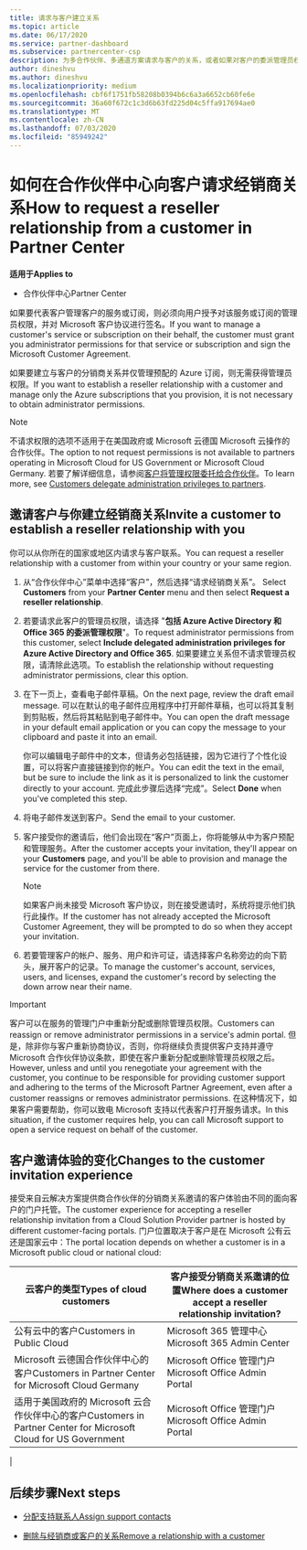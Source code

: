 ```yaml
---
title: 请求与客户建立关系
ms.topic: article
ms.date: 06/17/2020
ms.service: partner-dashboard
ms.subservice: partnercenter-csp
description: 为多合作伙伴、多通道方案请求与客户的关系，或者如果对客户的委派管理员权限需要还原，则为。
author: dineshvu
ms.author: dineshvu
ms.localizationpriority: medium
ms.openlocfilehash: cbf6f1751fb58208b0394b6c6a3a6652cb60fe6e
ms.sourcegitcommit: 36a60f672c1c3d6b63fd225d04c5ffa917694ae0
ms.translationtype: MT
ms.contentlocale: zh-CN
ms.lasthandoff: 07/03/2020
ms.locfileid: "85949242"
---
```

# <a name="how-to-request-a-reseller-relationship-from-a-customer-in-partner-center"></a><span data-ttu-id="c96d8-103">如何在合作伙伴中心向客户请求经销商关系</span><span class="sxs-lookup"><span data-stu-id="c96d8-103">How to request a reseller relationship from a customer in Partner Center</span></span>

<span data-ttu-id="c96d8-104">**适用于**</span><span class="sxs-lookup"><span data-stu-id="c96d8-104">**Applies to**</span></span>

- <span data-ttu-id="c96d8-105">合作伙伴中心</span><span class="sxs-lookup"><span data-stu-id="c96d8-105">Partner Center</span></span>

<span data-ttu-id="c96d8-106">如果要代表客户管理客户的服务或订阅，则必须向用户授予对该服务或订阅的管理员权限，并对 Microsoft 客户协议进行签名。</span><span class="sxs-lookup"><span data-stu-id="c96d8-106">If you want to manage a customer's service or subscription on their behalf, the customer must grant you administrator permissions for that service or subscription and sign the Microsoft Customer Agreement.</span></span>

<span data-ttu-id="c96d8-107">如果要建立与客户的分销商关系并仅管理预配的 Azure 订阅，则无需获得管理员权限。</span><span class="sxs-lookup"><span data-stu-id="c96d8-107">If you want to establish a reseller relationship with a customer and manage only the Azure subscriptions that you provision, it is not necessary to obtain administrator permissions.</span></span>

>[!NOTE] 
><span data-ttu-id="c96d8-108">不请求权限的选项不适用于在美国政府或 Microsoft 云德国 Microsoft 云操作的合作伙伴。</span><span class="sxs-lookup"><span data-stu-id="c96d8-108">The option to not request permissions is not available to partners operating in Microsoft Cloud for US Government or Microsoft Cloud Germany.</span></span> <span data-ttu-id="c96d8-109">若要了解详细信息，请参阅[客户将管理权限委托给合作伙伴](https://docs.microsoft.com/partner-center/customers_revoke_admin_privileges)。</span><span class="sxs-lookup"><span data-stu-id="c96d8-109">To learn more, see [Customers delegate administration privileges to partners](https://docs.microsoft.com/partner-center/customers_revoke_admin_privileges).</span></span>

## <a name="invite-a-customer-to-establish-a-reseller-relationship-with-you"></a><span data-ttu-id="c96d8-110">邀请客户与你建立经销商关系</span><span class="sxs-lookup"><span data-stu-id="c96d8-110">Invite a customer to establish a reseller relationship with you</span></span>

<span data-ttu-id="c96d8-111">你可以从你所在的国家或地区内请求与客户联系。</span><span class="sxs-lookup"><span data-stu-id="c96d8-111">You can request a reseller relationship with a customer from within your country or your same region.</span></span>

1. <span data-ttu-id="c96d8-112">从“合作伙伴中心”菜单中选择“客户”，然后选择“请求经销商关系”。   </span><span class="sxs-lookup"><span data-stu-id="c96d8-112">Select **Customers** from your **Partner Center** menu and then select **Request a reseller relationship**.</span></span>

2. <span data-ttu-id="c96d8-113">若要请求此客户的管理员权限，请选择 "**包括 Azure Active Directory 和 Office 365 的委派管理权限**"。</span><span class="sxs-lookup"><span data-stu-id="c96d8-113">To request administrator permissions from this customer, select **Include delegated administration privileges for Azure Active Directory and Office 365**.</span></span> <span data-ttu-id="c96d8-114">如果要建立关系但不请求管理员权限，请清除此选项。</span><span class="sxs-lookup"><span data-stu-id="c96d8-114">To establish the relationship without requesting administrator permissions, clear this option.</span></span>

3. <span data-ttu-id="c96d8-115">在下一页上，查看电子邮件草稿。</span><span class="sxs-lookup"><span data-stu-id="c96d8-115">On the next page, review the draft email message.</span></span> <span data-ttu-id="c96d8-116">可以在默认的电子邮件应用程序中打开邮件草稿，也可以将其复制到剪贴板，然后将其粘贴到电子邮件中。</span><span class="sxs-lookup"><span data-stu-id="c96d8-116">You can open the draft message in your default email application or you can copy the message to your clipboard and paste it into an email.</span></span>

   <span data-ttu-id="c96d8-117">你可以编辑电子邮件中的文本，但请务必包括链接，因为它进行了个性化设置，可以将客户直接链接到你的帐户。</span><span class="sxs-lookup"><span data-stu-id="c96d8-117">You can edit the text in the email, but be sure to include the link as it is personalized to link the customer directly to your account.</span></span> <span data-ttu-id="c96d8-118">完成此步骤后选择“完成”。</span><span class="sxs-lookup"><span data-stu-id="c96d8-118">Select **Done** when you've completed this step.</span></span>

4. <span data-ttu-id="c96d8-119">将电子邮件发送到客户。</span><span class="sxs-lookup"><span data-stu-id="c96d8-119">Send the email to your customer.</span></span>

5. <span data-ttu-id="c96d8-120">客户接受你的邀请后，他们会出现在“客户”页面上，你将能够从中为客户预配和管理服务。</span><span class="sxs-lookup"><span data-stu-id="c96d8-120">After the customer accepts your invitation, they'll appear on your **Customers** page, and you'll be able to provision and manage the service for the customer from there.</span></span>

   > [!NOTE]
   > <span data-ttu-id="c96d8-121">如果客户尚未接受 Microsoft 客户协议，则在接受邀请时，系统将提示他们执行此操作。</span><span class="sxs-lookup"><span data-stu-id="c96d8-121">If the customer has not already accepted the Microsoft Customer Agreement, they will be prompted to do so when they accept your invitation.</span></span> 

6. <span data-ttu-id="c96d8-122">若要管理客户的帐户、服务、用户和许可证，请选择客户名称旁边的向下箭头，展开客户的记录。</span><span class="sxs-lookup"><span data-stu-id="c96d8-122">To manage the customer's account, services, users, and licenses, expand the customer's record by selecting the down arrow near their name.</span></span>

> [!IMPORTANT]  
> <span data-ttu-id="c96d8-123">客户可以在服务的管理门户中重新分配或删除管理员权限。</span><span class="sxs-lookup"><span data-stu-id="c96d8-123">Customers can reassign or remove administrator permissions in a service's admin portal.</span></span> <span data-ttu-id="c96d8-124">但是，除非你与客户重新协商协议，否则，你将继续负责提供客户支持并遵守 Microsoft 合作伙伴协议条款，即使在客户重新分配或删除管理员权限之后。</span><span class="sxs-lookup"><span data-stu-id="c96d8-124">However, unless and until you renegotiate your agreement with the customer, you continue to be responsible for providing customer support and adhering to the terms of the Microsoft Partner Agreement, even after a customer reassigns or removes administrator permissions.</span></span> <span data-ttu-id="c96d8-125">在这种情况下，如果客户需要帮助，你可以致电 Microsoft 支持以代表客户打开服务请求。</span><span class="sxs-lookup"><span data-stu-id="c96d8-125">In this situation, if the customer requires help, you can call Microsoft support to open a service request on behalf of the customer.</span></span>

## <a name="changes-to-the-customer-invitation-experience"></a><span data-ttu-id="c96d8-126">客户邀请体验的变化</span><span class="sxs-lookup"><span data-stu-id="c96d8-126">Changes to the customer invitation experience</span></span>

<span data-ttu-id="c96d8-127">接受来自云解决方案提供商合作伙伴的分销商关系邀请的客户体验由不同的面向客户的门户托管。</span><span class="sxs-lookup"><span data-stu-id="c96d8-127">The customer experience for accepting a reseller relationship invitation from a Cloud Solution Provider partner is hosted by different customer-facing portals.</span></span> <span data-ttu-id="c96d8-128">门户位置取决于客户是在 Microsoft 公有云还是国家云中：</span><span class="sxs-lookup"><span data-stu-id="c96d8-128">The portal location depends on whether a customer is in a Microsoft public cloud or national cloud:</span></span>

|<span data-ttu-id="c96d8-129">云客户的类型</span><span class="sxs-lookup"><span data-stu-id="c96d8-129">Types of cloud customers</span></span>  | <span data-ttu-id="c96d8-130">客户接受分销商关系邀请的位置</span><span class="sxs-lookup"><span data-stu-id="c96d8-130">Where does a customer accept a reseller relationship invitation?</span></span> |
|---------|---------
| <span data-ttu-id="c96d8-131">公有云中的客户</span><span class="sxs-lookup"><span data-stu-id="c96d8-131">Customers in Public Cloud</span></span> | <span data-ttu-id="c96d8-132">Microsoft 365 管理中心</span><span class="sxs-lookup"><span data-stu-id="c96d8-132">Microsoft 365 Admin Center</span></span> |
| <span data-ttu-id="c96d8-133">Microsoft 云德国合作伙伴中心的客户</span><span class="sxs-lookup"><span data-stu-id="c96d8-133">Customers in Partner Center for Microsoft Cloud Germany</span></span> | <span data-ttu-id="c96d8-134">Microsoft Office 管理门户</span><span class="sxs-lookup"><span data-stu-id="c96d8-134">Microsoft Office Admin Portal</span></span> |
| <span data-ttu-id="c96d8-135">适用于美国政府的 Microsoft 云合作伙伴中心的客户</span><span class="sxs-lookup"><span data-stu-id="c96d8-135">Customers in Partner Center for Microsoft Cloud for US Government</span></span> | <span data-ttu-id="c96d8-136">Microsoft Office 管理门户</span><span class="sxs-lookup"><span data-stu-id="c96d8-136">Microsoft Office Admin Portal</span></span> |
|

## <a name="next-steps"></a><span data-ttu-id="c96d8-137">后续步骤</span><span class="sxs-lookup"><span data-stu-id="c96d8-137">Next steps</span></span>

- [<span data-ttu-id="c96d8-138">分配支持联系人</span><span class="sxs-lookup"><span data-stu-id="c96d8-138">Assign support contacts</span></span>](assign-support-contacts.md)

- [<span data-ttu-id="c96d8-139">删除与经销商或客户的关系</span><span class="sxs-lookup"><span data-stu-id="c96d8-139">Remove a relationship with a customer</span></span>](remove-a-relationship.md)
